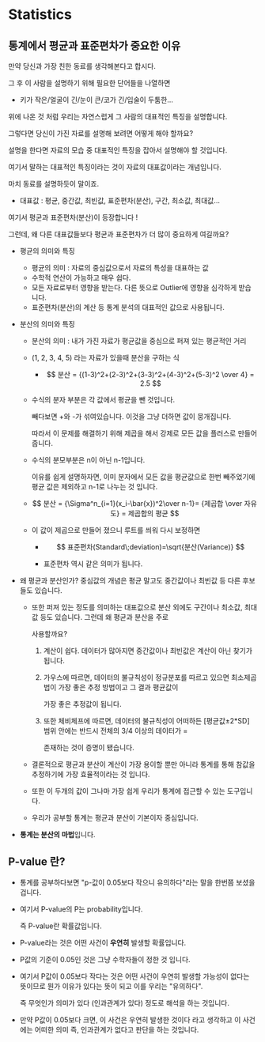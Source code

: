 # Statistics

## 통계에서 평균과 표준편차가 중요한 이유

만약 당신과 가장 친한 동료를 생각해본다고 합시다.

그 후 이 사람을 설명하기 위해 필요한 단어들을 나열하면

* 키가 작은/얼굴이 긴/눈이 큰/코가 긴/입술이 두툼한...

위에 나온 것 처럼 우리는 자연스럽게 그 사람의 대표적인 특징을 설명합니다.

그렇다면 당신이 가진 자료를 설명해 보려면 어떻게 해야 할까요?

설명을 한다면 자료의 모습 중 대표적인 특징을 잡아서 설명해야 할 것입니다.

여기서 말하는 대표적인 특징이라는 것이 자료의 대표값이라는 개념입니다.

마치 동료를 설명하듯이 말이죠.

* 대표값 : 평균, 중간값, 최빈값, 표준편차(분산), 구간, 최소값, 최대값...

여기서 평균과 표준편차(분산)이 등장합니다 !

그런데, 왜 다른 대표값들보다 평균과 표준편차가 더 많이 중요하게 여길까요?

* 평균의 의미와 특징
  * 평균의 의미 : 자료의 중심값으로서 자료의 특성을 대표하는 값
  * 수학적 연산이 가능하고 매우 쉽다.
  * 모든 자료로부터 영향을 받는다. 다른 뜻으로 Outlier에 영향을 심각하게 받습니다.
  * 표준편차(분산)의 계산 등 통계 분석의 대표적인 값으로 사용됩니다.

* 분산의 의미와 특징

  * 분산의 의미 : 내가 가진 자료가 평균값을 중심으로 퍼져 있는 평균적인 거리

  * (1, 2, 3, 4, 5) 라는 자료가 있을때 분산을 구하는 식

    * $$
      분산 = {(1-3)^2+(2-3)^2+(3-3)^2+(4-3)^2+(5-3)^2 \over 4} = 2.5
      $$

      

  * 수식의 분자 부분은 각 값에서 평균을 뺀 것입니다.

    빼다보면 +와 -가 섞여있습니다. 이것을 그냥 더하면 값이 뭉개집니다.

    따라서 이 문제를 해결하기 위해 제곱을 해서 강제로 모든 값을 플러스로 만들어줍니다.

  * 수식의 분모부분은 n이 아닌 n-1입니다.

    이유를 쉽게 설명하자면, 이미 분자에서 모든 값을 평균값으로 한번 빼주었기에 평균 값은 제외하고 n-1로 나누는 것 입니다.

  * $$
    분산 = {\Sigma^n_{i=1}(x_i-\bar{x})^2\over n-1}= {제곱합 \over 자유도} = 제곱합의 평균
    $$

  * 이 값이 제곱으로 만들어 졌으니 루트를 씌워 다시 보정하면

    * $$
      표준편차(Standard\;deviation)=\sqrt{분산(Variance)}
      $$

    * 표준편차 역시 같은 의미가 됩니다.

* 왜 평균과 분산인가?
  중심값의 개념은 평균 말고도 중간값이나 최빈값 등 다른 후보들도 있습니다.

  * 또한 퍼져 있는 정도를 의미하는 대표값으로 분산 외에도 구간이나 최소값, 최대값 등도 있습니다. 그런데 왜 평균과 분산을 주로

    사용할까요?

    1. 계산이 쉽다. 데이터가 많아지면 중간값이나 최빈값은 계산이 아닌 찾기가 됩니다.

    2. 가우스에 따르면, 데이터의 불규칙성이 정규분포를 따르고 있으면 최소제곱법이 가장 좋은 추정 방법이고 그 결과 평균값이

       가장 좋은 추정값이 됩니다.

    3. 또한 체비체프에 따르면, 데이터의 불규칙성이 어떠하든 [평균값±2*SD] 범위 안에는 반드시 전체의 3/4 이상의 데이터가 =

       존재하는 것이 증명이 됐습니다.

  * 결론적으로 평균과 분산이 계산이 가장 용이할 뿐만 아니라 통계를 통해 참값을 추정하기에 가장 효율적이라는 것 입니다.

  * 또한 이 두개의 값이 그나마 가장 쉽게 우리가 통계에 접근할 수 있는 도구입니다.

  * 우리가 공부할 통계는 평균과 분산이 기본이자 중심입니다.

* **통계는 분산의 마법**입니다.

## P-value 란?

* 통계를 공부하다보면 "p-값이 0.05보다 작으니 유의하다"라는 말을 한번쯤 보셨을겁니다.

* 여기서 P-value의 P는 probability입니다.

  즉 P-value란 확률값입니다.

* P-value라는 것은 어떤 사건이 **우연히** 발생할 확률입니다.

* P값의 기준이 0.05인 것은 그냥 수학자들이 정한 것 입니다.

* 여기서 P값이 0.05보다 작다는 것은 어떤 사건이 우연히 발생할 가능성이 없다는 뜻이므로 뭔가 이유가 있다는 뜻이 되고 이를 우리는 "유의하다".

  즉 무엇인가 의미가 있다 (인과관계가 있다) 정도로 해석을 하는 것입니다.

* 만약 P값이 0.05보다 크면, 이 사건은 우연히 발생한 것이다 라고 생각하고 이 사건에는 어떠한 의미 즉, 인과관계가 없다고 판단을 하는 것입니다.